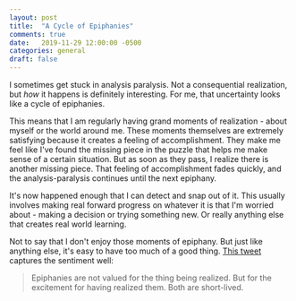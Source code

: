 ```yaml
---
layout: post
title:  "A Cycle of Epiphanies"
comments: true
date:   2019-11-29 12:00:00 -0500
categories: general
draft: false
---
```


I sometimes get stuck in analysis paralysis. Not a consequential realization, but _how_ it happens is definitely interesting. For me, that uncertainty looks like a cycle of epiphanies. 

This means that I am regularly having grand moments of realization - about myself or the world around me. These moments themselves are extremely satisfying because it creates a feeling of accomplishment. They make me feel like I've found the missing piece in the puzzle that helps me make sense of a certain situation. But as soon as they pass, I realize there is another missing piece. That feeling of accomplishment fades quickly, and the analysis-paralysis continues until the next epiphany.

It's now happened enough that I can detect and snap out of it. This usually involves making real forward progress on whatever it is that I'm worried about - making a decision or trying something new. Or really anything else that creates real world learning. 

Not to say that I don't enjoy those moments of epiphany. But just like anything else, it's easy to have too much of a good thing. [This tweet](https://twitter.com/KapilGuptaMD/status/1200216119195385857) captures the sentiment well:

> Epiphanies are not valued for the thing being realized. But for the excitement for having realized them. Both are short-lived.
